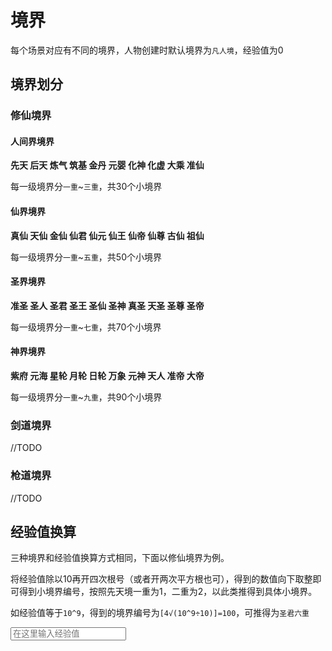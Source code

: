 # 境界
每个场景对应有不同的境界，人物创建时默认境界为`凡人境`，经验值为0

## 境界划分
### 修仙境界
#### 人间界境界
**先天 后天 炼气 筑基 金丹 元婴 化神 化虚 大乘 准仙**

每一级境界分`一重`~`三重`，共30个小境界

#### 仙界境界
**真仙 天仙 金仙 仙君 仙元 仙王 仙帝 仙尊 古仙 祖仙**

每一级境界分`一重`~`五重`，共50个小境界

#### 圣界境界
**准圣 圣人 圣君 圣王 圣仙 圣神 真圣 天圣 圣尊 圣帝**

每一级境界分`一重`~`七重`，共70个小境界

#### 神界境界
**紫府 元海 星轮 月轮 日轮 万象 元神 天人 准帝 大帝**

每一级境界分`一重`~`九重`，共90个小境界

### 剑道境界
//TODO

### 枪道境界
//TODO

## 经验值换算
三种境界和经验值换算方式相同，下面以修仙境界为例。

将经验值除以10再开四次根号（或者开两次平方根也可），得到的数值向下取整即可得到小境界编号，按照先天境一重为1，二重为2，以此类推得到具体小境界。

如经验值等于`10^9`，得到的境界编号为`[4√(10^9÷10)]=100`，可推得为`圣君六重`

<script>
const calc=(score)=>{
    //TODO
}
</script>
<input id="exp_level" type="number" placeholder="在这里输入经验值" title="经验值">